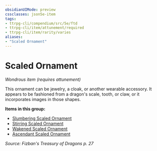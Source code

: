 ```yaml
---
obsidianUIMode: preview
cssclasses: json5e-item
tags:
- ttrpg-cli/compendium/src/5e/ftd
- ttrpg-cli/item/attunement/required
- ttrpg-cli/item/rarity/varies
aliases: 
- "Scaled Ornament"
---
```

# Scaled Ornament
*Wondrous item (requires attunement)*  



This ornament can be jewelry, a cloak, or another wearable accessory. It appears to be fashioned from a dragon's scale, tooth, or claw, or it incorporates images in those shapes.

**Items in this group:**

- [Slumbering Scaled Ornament](/3-Mechanics/CLI/Compendium/items/slumbering-scaled-ornament-ftd.md)
- [Stirring Scaled Ornament](/3-Mechanics/CLI/Compendium/items/stirring-scaled-ornament-ftd.md)
- [Wakened Scaled Ornament](/3-Mechanics/CLI/Compendium/items/wakened-scaled-ornament-ftd.md)
- [Ascendant Scaled Ornament](/3-Mechanics/CLI/Compendium/items/ascendant-scaled-ornament-ftd.md)

*Source: Fizban's Treasury of Dragons p. 27*